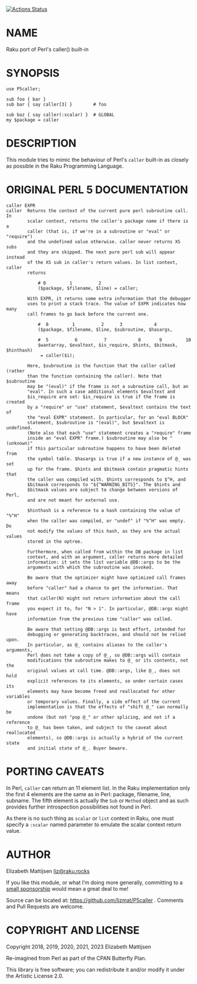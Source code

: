 [![Actions Status](https://github.com/lizmat/P5caller/workflows/test/badge.svg)](https://github.com/lizmat/P5caller/actions)

NAME
====

Raku port of Perl's caller() built-in

SYNOPSIS
========

    use P5caller;

    sub foo { bar }
    sub bar { say caller[3] }        # foo

    sub baz { say caller(:scalar) }  # GLOBAL
    my $package = caller

DESCRIPTION
===========

This module tries to mimic the behaviour of Perl's `caller` built-in as closely as possible in the Raku Programming Language.

ORIGINAL PERL 5 DOCUMENTATION
=============================

    caller EXPR
    caller  Returns the context of the current pure perl subroutine call. In
            scalar context, returns the caller's package name if there is a
            caller (that is, if we're in a subroutine or "eval" or "require")
            and the undefined value otherwise. caller never returns XS subs
            and they are skipped. The next pure perl sub will appear instead
            of the XS sub in caller's return values. In list context, caller
            returns

                # 0         1          2
                ($package, $filename, $line) = caller;

            With EXPR, it returns some extra information that the debugger
            uses to print a stack trace. The value of EXPR indicates how many
            call frames to go back before the current one.

                #  0         1          2      3            4
                ($package, $filename, $line, $subroutine, $hasargs,

                #  5          6          7            8       9         10
                $wantarray, $evaltext, $is_require, $hints, $bitmask, $hinthash)
                 = caller($i);

            Here, $subroutine is the function that the caller called (rather
            than the function containing the caller). Note that $subroutine
            may be "(eval)" if the frame is not a subroutine call, but an
            "eval". In such a case additional elements $evaltext and
            $is_require are set: $is_require is true if the frame is created
            by a "require" or "use" statement, $evaltext contains the text of
            the "eval EXPR" statement. In particular, for an "eval BLOCK"
            statement, $subroutine is "(eval)", but $evaltext is undefined.
            (Note also that each "use" statement creates a "require" frame
            inside an "eval EXPR" frame.) $subroutine may also be "(unknown)"
            if this particular subroutine happens to have been deleted from
            the symbol table. $hasargs is true if a new instance of @_ was set
            up for the frame. $hints and $bitmask contain pragmatic hints that
            the caller was compiled with. $hints corresponds to $^H, and
            $bitmask corresponds to "${^WARNING_BITS}". The $hints and
            $bitmask values are subject to change between versions of Perl,
            and are not meant for external use.

            $hinthash is a reference to a hash containing the value of "%^H"
            when the caller was compiled, or "undef" if "%^H" was empty. Do
            not modify the values of this hash, as they are the actual values
            stored in the optree.

            Furthermore, when called from within the DB package in list
            context, and with an argument, caller returns more detailed
            information: it sets the list variable @DB::args to be the
            arguments with which the subroutine was invoked.

            Be aware that the optimizer might have optimized call frames away
            before "caller" had a chance to get the information. That means
            that caller(N) might not return information about the call frame
            you expect it to, for "N > 1". In particular, @DB::args might have
            information from the previous time "caller" was called.

            Be aware that setting @DB::args is best effort, intended for
            debugging or generating backtraces, and should not be relied upon.
            In particular, as @_ contains aliases to the caller's arguments,
            Perl does not take a copy of @_, so @DB::args will contain
            modifications the subroutine makes to @_ or its contents, not the
            original values at call time. @DB::args, like @_, does not hold
            explicit references to its elements, so under certain cases its
            elements may have become freed and reallocated for other variables
            or temporary values. Finally, a side effect of the current
            implementation is that the effects of "shift @_" can normally be
            undone (but not "pop @_" or other splicing, and not if a reference
            to @_ has been taken, and subject to the caveat about reallocated
            elements), so @DB::args is actually a hybrid of the current state
            and initial state of @_. Buyer beware.

PORTING CAVEATS
===============

In Perl, `caller` can return an 11 element list. In the Raku implementation only the first 4 elements are the same as in Perl: package, filename, line, subname. The fifth element is actually the `Sub` or `Method` object and as such provides further introspection possibilities not found in Perl.

As there is no such thing as `scalar` or `list` context in Raku, one must specify a `:scalar` named parameter to emulate the scalar context return value.

AUTHOR
======

Elizabeth Mattijsen <liz@raku.rocks>

If you like this module, or what I’m doing more generally, committing to a [small sponsorship](https://github.com/sponsors/lizmat/) would mean a great deal to me!

Source can be located at: https://github.com/lizmat/P5caller . Comments and Pull Requests are welcome.

COPYRIGHT AND LICENSE
=====================

Copyright 2018, 2019, 2020, 2021, 2023 Elizabeth Mattijsen

Re-imagined from Perl as part of the CPAN Butterfly Plan.

This library is free software; you can redistribute it and/or modify it under the Artistic License 2.0.

